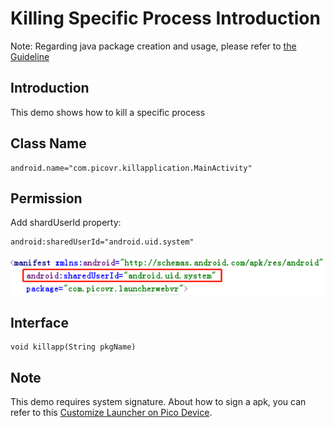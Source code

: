 # Killing Specific Process Introduction

Note: Regarding java package creation and usage, please refer to [the Guideline](https://github.com/picoxr/support/blob/master/How_to_use_JAR_file_in_Unity_project_on_Pico_device.docx)

## Introduction  
This demo shows how to kill a specific process

## Class Name  
```
android.name="com.picovr.killapplication.MainActivity"
```

## Permission  
Add shardUserId property: 

```
android:sharedUserId="android.uid.system"
```

![](https://github.com/PicoSupport/LauncherWebVR/blob/master/01.png)

## Interface  
```
void killapp(String pkgName)
```

## Note
This demo requires system signature. About how to sign a apk, you can refer to this [Customize Launcher on Pico Device](https://github.com/picoxr/support/blob/master/Customize%20Launcher%20on%20Pico%20Device.docx?raw=true).


